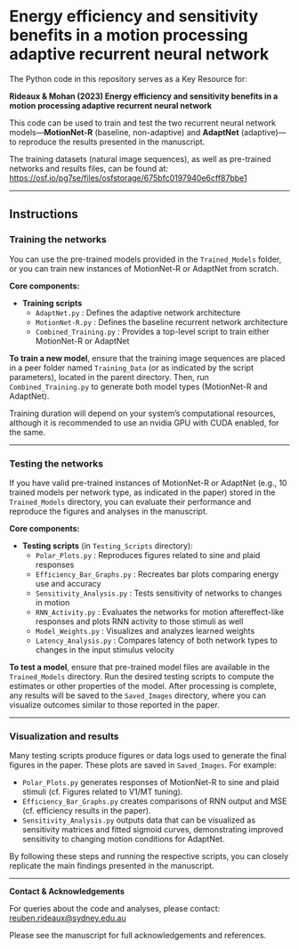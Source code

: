 # Energy efficiency and sensitivity benefits in a motion processing adaptive recurrent neural network

The Python code in this repository serves as a Key Resource for:

**Rideaux & Mohan (2023) Energy efficiency and sensitivity benefits in a motion processing adaptive recurrent neural network**

This code can be used to train and test the two recurrent neural network models—**MotionNet-R** (baseline, non-adaptive) and **AdaptNet** (adaptive)—to reproduce the results presented in the manuscript.

The training datasets (natural image sequences), as well as pre-trained networks and results files, can be found at: https://osf.io/pg7se/files/osfstorage/675bfc0197940e6cff87bbe1

---

## Instructions

### Training the networks

You can use the pre-trained models provided in the `Trained_Models` folder, or you can train new instances of MotionNet-R or AdaptNet from scratch.

**Core components:**

- **Training scripts**
  - `AdaptNet.py` : Defines the adaptive network architecture
  - `MotionNet-R.py` : Defines the baseline recurrent network architecture
  - `Combined_Training.py` : Provides a top-level script to train either MotionNet-R or AdaptNet

**To train a new model**, ensure that the training image sequences are placed in a peer folder named `Training_Data` (or as indicated by the script parameters), located in the parent directory. Then, run `Combined_Training.py` to generate both model types (MotionNet-R and AdaptNet).

Training duration will depend on your system’s computational resources, although it is recommended to use an nvidia GPU with CUDA enabled, for the same.

---

### Testing the networks

If you have valid pre-trained instances of MotionNet-R or AdaptNet (e.g., 10 trained models per network type, as indicated in the paper) stored in the `Trained_Models` directory, you can evaluate their performance and reproduce the figures and analyses in the manuscript.

**Core components:**

- **Testing scripts** (in `Testing_Scripts` directory):
  - `Polar_Plots.py` : Reproduces figures related to sine and plaid responses
  - `Efficiency_Bar_Graphs.py` : Recreates bar plots comparing energy use and accuracy
  - `Sensitivity_Analysis.py` : Tests sensitivity of networks to changes in motion
  - `RNN_Activity.py` : Evaluates the networks for motion aftereffect-like responses and plots RNN activity to those stimuli as well
  - `Model_Weights.py` : Visualizes and analyzes learned weights
  - `Latency_Analysis.py` : Compares latency of both network types to changes in the input stimulus velocity

**To test a model**, ensure that pre-trained model files are available in the `Trained_Models` directory. Run the desired testing scripts to compute the estimates or other properties of the model. After processing is complete, any results will be saved to the `Saved_Images` directory, where you can visualize outcomes similar to those reported in the paper.

---

### Visualization and results

Many testing scripts produce figures or data logs used to generate the final figures in the paper. These plots are saved in `Saved_Images`. For example:

- `Polar_Plots.py` generates responses of MotionNet-R to sine and plaid stimuli (cf. Figures related to V1/MT tuning).
- `Efficiency_Bar_Graphs.py` creates comparisons of RNN output and MSE (cf. efficiency results in the paper).
- `Sensitivity_Analysis.py` outputs data that can be visualized as sensitivity matrices and fitted sigmoid curves, demonstrating improved sensitivity to changing motion conditions for AdaptNet.

By following these steps and running the respective scripts, you can closely replicate the main findings presented in the manuscript.

---

**Contact & Acknowledgements**

For queries about the code and analyses, please contact: reuben.rideaux@sydney.edu.au

Please see the manuscript for full acknowledgements and references.
